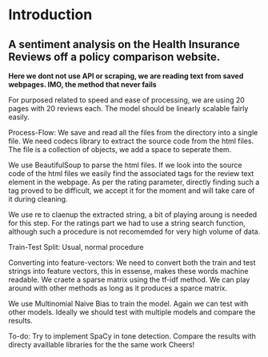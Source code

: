 # Introduction
## A sentiment analysis on the Health Insurance Reviews off a policy comparison website.

**Here we dont not use API or scraping, we are reading text from saved webpages. IMO, the method that never fails**

For purposed related to speed and ease of processing, we are using 20 pages with 20 reviews each. The model should be linearly scalable fairly easily.

Process-Flow:
We save and read all the files from the directory into a single file. We need codecs library to extract the source code from the html files. The file is a collection of objects, we add a space to seperate them.

We use BeautifulSoup to parse the html files. If we look into the source code of the html files we easily find the associated tags for the review text element in the webpage. As per the rating parameter, directly finding such a tag proved to be difficult, we accept it for the moment and will take care of it during cleaning.

We use re to claenup the extracted string, a bit of playing aroung is needed for this step. For the ratings part we had to use a string search function, although such a procedure is not recomemded for very high volume of data.

Train-Test Split: Usual, normal procedure

Converting into feature-vectors: We need to convert both the train and test strings into feature vectors, this in essense, makes these words machine readable. We craete a sparse matrix using the tf-idf method. We can play around with other methods as long as it produces a sparce matrix.

We use Multinomial Naive Bias to train the model. Again we can test with other models. Ideally we should test with multiple models and compare the results.

To-do:
Try to implement SpaCy in tone detection.
Compare the results with directy availlable libraries for the the same work
Cheers!
